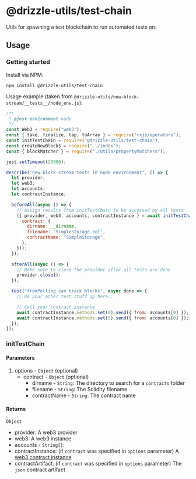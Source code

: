 # @drizzle-utils/test-chain

Utils for spawning a test blockchain to run automated tests on.

## Usage

### Getting started

Install via NPM:

```
npm install @drizzle-utils/test-chain
```

Usage example (taken from `@drizzle-utils/new-block-stream/__tests__/node_env.js`):

```js
/**
 * @jest-environment node
 */
const Web3 = require("web3");
const { take, finalize, tap, toArray } = require("rxjs/operators");
const initTestChain = require("@drizzle-utils/test-chain");
const createNewBlock$ = require("../index");
const { blockMatcher } = require("./utils/propertyMatchers");

jest.setTimeout(20000);

describe("new-block-stream tests in node environment", () => {
  let provider;
  let web3;
  let accounts;
  let contractInstance;

  beforeAll(async () => {
    // Assign results from initTestChain to be accessed by all tests
    ({ provider, web3, accounts, contractInstance } = await initTestChain({
      contract: {
        dirname: __dirname,
        filename: "SimpleStorage.sol",
        contractName: "SimpleStorage",
      },
    }));
  });

  afterAll(async () => {
    // Make sure to close the provider after all tests are done
    provider.close();
  });

  test("fromPolling can track blocks", async done => {
    // Do your other test stuff up here...

    // Call your contract instance
    await contractInstance.methods.set(0).send({ from: accounts[0] });
    await contractInstance.methods.set(5).send({ from: accounts[0] });
  });
});
```

### initTestChain

#### Parameters

1. options - `Object` (optional)
    - contract - `Object` (optional)
      - dirname - `String`: The directory to search for a `contracts` folder
      - filename - `String`: The Solidity filename
      - contractName - `String`: The contract name


#### Returns

`Object`
  - provider: A web3 provider
  - web3: A web3 instance
  - accounts - `String[]`: 
  - contractInstance: (if `contract` was specified in `options` parameter) A [web3 contract instance](https://web3js.readthedocs.io/en/1.0/web3-eth-contract.html)
  - contractArtifact: (if `contract` was specified in `options` parameter) The `json` contract artifact
